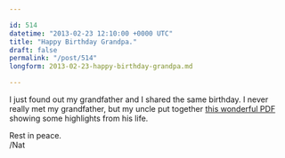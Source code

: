 ```yaml
---

id: 514
datetime: "2013-02-23 12:10:00 +0000 UTC"
title: "Happy Birthday Grandpa."
draft: false
permalink: "/post/514"
longform: 2013-02-23-happy-birthday-grandpa.md

---
```


I just found out my grandfather and I shared the same birthday. I never really met my grandfather, but my uncle put together [this wonderful PDF](/images/2013/2/GWD2013.pdf) showing some highlights from his life.

Rest in peace.  
/Nat

